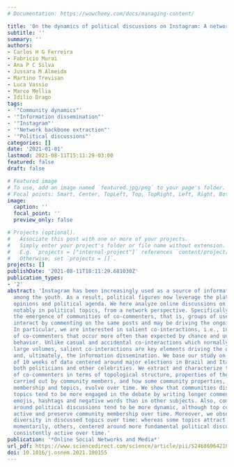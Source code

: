 ```yaml
---
# Documentation: https://wowchemy.com/docs/managing-content/

title: 'On the dynamics of political discussions on Instagram: A network perspective'
subtitle: ''
summary: ''
authors:
- Carlos H G Ferreira
- Fabricio Murai
- Ana P C Silva
- Jussara M Almeida
- Martino Trevisan
- Luca Vassio
- Marco Mellia
- Idilio Drago
tags:
- '"Community dynamics"'
- '"Information dissemination"'
- '"Instagram"'
- '"Network backbone extraction"'
- '"Political discussions"'
categories: []
date: '2021-01-01'
lastmod: 2021-08-11T15:11:29-03:00
featured: false
draft: false

# Featured image
# To use, add an image named `featured.jpg/png` to your page's folder.
# Focal points: Smart, Center, TopLeft, Top, TopRight, Left, Right, BottomLeft, Bottom, BottomRight.
image:
  caption: ''
  focal_point: ''
  preview_only: false

# Projects (optional).
#   Associate this post with one or more of your projects.
#   Simply enter your project's folder or file name without extension.
#   E.g. `projects = ["internal-project"]` references `content/project/deep-learning/index.md`.
#   Otherwise, set `projects = []`.
projects: []
publishDate: '2021-08-11T18:11:29.681030Z'
publication_types:
- '2'
abstract: 'Instagram has been increasingly used as a source of information especially
  among the youth. As a result, political figures now leverage the platform to spread
  opinions and political agenda. We here analyze online discussions on Instagram,
  notably in political topics, from a network perspective. Specifically, we investigate
  the emergence of communities of co-commenters, that is, groups of users who often
  interact by commenting on the same posts and may be driving the ongoing online discussions.
  In particular, we are interested in salient co-interactions, i.e., interactions
  of co-commenters that occur more often than expected by chance and under independent
  behavior. Unlike casual and accidental co-interactions which normally happen in
  large volumes, salient co-interactions are key elements driving the online discussions
  and, ultimately, the information dissemination. We base our study on the analysis
  of 10 weeks of data centered around major elections in Brazil and Italy, following
  both politicians and other celebrities. We extract and characterize the communities
  of co-commenters in terms of topological structure, properties of the discussions
  carried out by community members, and how some community properties, notably community
  membership and topics, evolve over time. We show that communities discussing political
  topics tend to be more engaged in the debate by writing longer comments, using more
  emojis, hashtags and negative words than in other subjects. Also, communities built
  around political discussions tend to be more dynamic, although top commenters remain
  active and preserve community membership over time. Moreover, we observe a great
  diversity in discussed topics over time: whereas some topics attract attention only
  momentarily, others, centered around more fundamental political discussions, remain
  consistently active over time.'
publication: '*Online Social Networks and Media*'
url_pdf: https://www.sciencedirect.com/science/article/pii/S2468696421000379
doi: 10.1016/j.osnem.2021.100155
---
```

